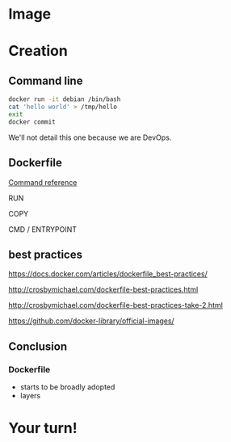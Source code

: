# Image



# Creation


## Command line

```bash
docker run -it debian /bin/bash
cat 'hello world' > /tmp/hello
exit
docker commit
```


We'll not detail this one because we are DevOps.



## Dockerfile

[Command reference](http://docs.docker.com/reference/builder/)

RUN

COPY

CMD / ENTRYPOINT


## best practices

https://docs.docker.com/articles/dockerfile_best-practices/

http://crosbymichael.com/dockerfile-best-practices.html

http://crosbymichael.com/dockerfile-best-practices-take-2.html

https://github.com/docker-library/official-images/



## Conclusion


### Dockerfile

+ starts to be broadly adopted
+ layers



# Your turn!
